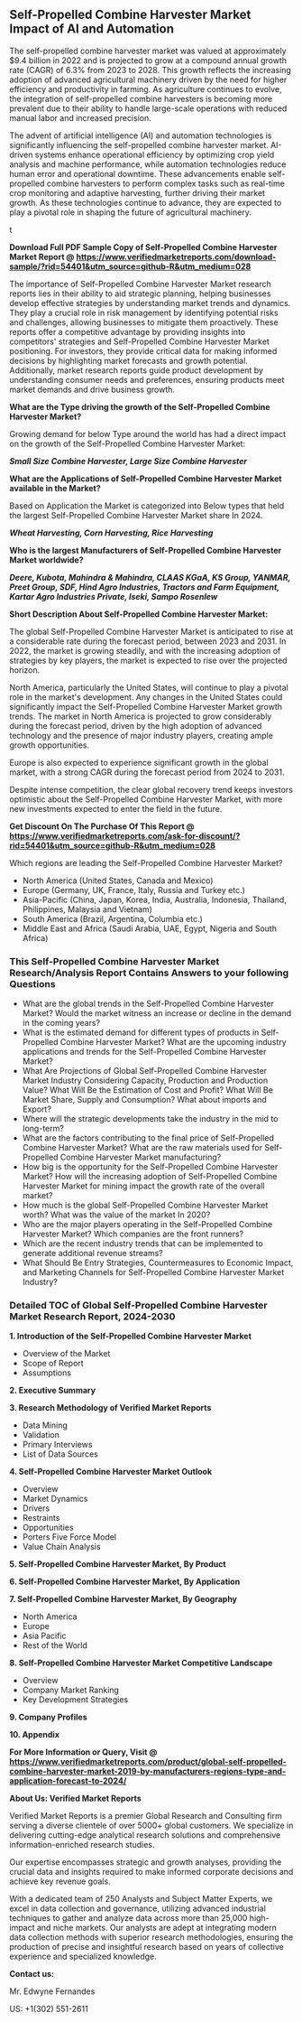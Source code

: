 <h2>Self-Propelled Combine Harvester Market Impact of AI and Automation</h2><p>The self-propelled combine harvester market was valued at approximately $9.4 billion in 2022 and is projected to grow at a compound annual growth rate (CAGR) of 6.3% from 2023 to 2028. This growth reflects the increasing adoption of advanced agricultural machinery driven by the need for higher efficiency and productivity in farming. As agriculture continues to evolve, the integration of self-propelled combine harvesters is becoming more prevalent due to their ability to handle large-scale operations with reduced manual labor and increased precision.</p><p>The advent of artificial intelligence (AI) and automation technologies is significantly influencing the self-propelled combine harvester market. AI-driven systems enhance operational efficiency by optimizing crop yield analysis and machine performance, while automation technologies reduce human error and operational downtime. These advancements enable self-propelled combine harvesters to perform complex tasks such as real-time crop monitoring and adaptive harvesting, further driving their market growth. As these technologies continue to advance, they are expected to play a pivotal role in shaping the future of agricultural machinery.</p>t</p><p id="" class=""><strong>Download Full PDF Sample Copy of Self-Propelled Combine Harvester Market Report @ <a href="https://www.verifiedmarketreports.com/download-sample/?rid=54401&utm_source=github-R&utm_medium=028" target="_blank">https://www.verifiedmarketreports.com/download-sample/?rid=54401&utm_source=github-R&utm_medium=028</a></strong></p><p>The importance of&nbsp;Self-Propelled Combine Harvester Market research reports lies in their ability to aid strategic planning, helping businesses develop effective strategies by understanding market trends and dynamics. They play a crucial role in risk management by identifying potential risks and challenges, allowing businesses to mitigate them proactively. These reports offer a competitive advantage by providing insights into competitors' strategies and Self-Propelled Combine Harvester Market positioning. For investors, they provide critical data for making informed decisions by highlighting market forecasts and growth potential. Additionally, market research reports guide product development by understanding consumer needs and preferences, ensuring products meet market demands and drive business growth.</p><p><strong>What are the&nbsp;Type driving the growth of the Self-Propelled Combine Harvester Market?</strong></p><p id="" class="">Growing demand for below Type around the world has had a direct impact on the growth of the Self-Propelled Combine Harvester Market:</p><em><strong>Small Size Combine Harvester, Large Size Combine Harvester</strong></em></p><strong>What are the&nbsp;Applications&nbsp;of Self-Propelled Combine Harvester Market available in the Market?</strong></p><p id="" class="">Based on Application the Market is categorized into Below types that held the largest Self-Propelled Combine Harvester Market share In 2024.</p><em><strong>Wheat Harvesting, Corn Harvesting, Rice Harvesting</strong></em></p><strong>Who is the largest Manufacturers of Self-Propelled Combine Harvester Market worldwide?</strong></p><p><em><strong>Deere, Kubota, Mahindra & Mahindra, CLAAS KGaA, KS Group, YANMAR, Preet Group, SDF, Hind Agro Industries, Tractors and Farm Equipment, Kartar Agro Industries Private, Iseki, Sampo Rosenlew</strong></em></p><p id="" class=""><strong>Short Description About Self-Propelled Combine Harvester Market:</strong></p><p>The global Self-Propelled Combine Harvester Market is anticipated to rise at a considerable rate during the forecast period, between 2023 and 2031. In 2022, the market is growing steadily, and with the increasing adoption of strategies by key players, the market is expected to rise over the projected horizon.</p><p>North America, particularly the United States, will continue to play a pivotal role in the market's development. Any changes in the United States could significantly impact the Self-Propelled Combine Harvester Market growth trends. The market in North America is projected to grow considerably during the forecast period, driven by the high adoption of advanced technology and the presence of major industry players, creating ample growth opportunities.</p><p>Europe is also expected to experience significant growth in the global market, with a strong CAGR during the forecast period from 2024 to 2031.</p><p>Despite intense competition, the clear global recovery trend keeps investors optimistic about the Self-Propelled Combine Harvester Market, with more new investments expected to enter the field in the future.</p><p id="" class=""><strong>Get Discount On The Purchase Of This Report @ <a href="https://www.verifiedmarketreports.com/ask-for-discount/?rid=54401&utm_source=github-R&utm_medium=028" target="_blank">https://www.verifiedmarketreports.com/ask-for-discount/?rid=54401&utm_source=github-R&utm_medium=028</a></strong></p>Which regions are leading the Self-Propelled Combine Harvester Market?</p><ul><li>North America (United States, Canada and Mexico)</li><li>Europe (Germany, UK, France, Italy, Russia and Turkey etc.)</li><li>Asia-Pacific (China, Japan, Korea, India, Australia, Indonesia, Thailand, Philippines, Malaysia and Vietnam)</li><li>South America (Brazil, Argentina, Columbia etc.)</li><li>Middle East and Africa (Saudi Arabia, UAE, Egypt, Nigeria and South Africa)</li></ul><h3 id="" class="">This Self-Propelled Combine Harvester Market Research/Analysis Report Contains Answers to your following Questions</h3><ul><li>What are the global trends in the Self-Propelled Combine Harvester Market? Would the market witness an increase or decline in the demand in the coming years?</li><li>What is the estimated demand for different types of products in Self-Propelled Combine Harvester Market? What are the upcoming industry applications and trends for the Self-Propelled Combine Harvester Market?</li><li>What Are Projections of Global Self-Propelled Combine Harvester Market Industry Considering Capacity, Production and Production Value? What Will Be the Estimation of Cost and Profit? What Will Be Market Share, Supply and Consumption? What about imports and Export?</li><li>Where will the strategic developments take the industry in the mid to long-term?</li><li>What are the factors contributing to the final price of Self-Propelled Combine Harvester Market? What are the raw materials used for Self-Propelled Combine Harvester Market manufacturing?</li><li>How big is the opportunity for the Self-Propelled Combine Harvester Market? How will the increasing adoption of Self-Propelled Combine Harvester Market for mining impact the growth rate of the overall market?</li><li>How much is the global Self-Propelled Combine Harvester Market worth? What was the value of the market In 2020?</li><li>Who are the major players operating in the Self-Propelled Combine Harvester Market? Which companies are the front runners?</li><li>Which are the recent industry trends that can be implemented to generate additional revenue streams?</li><li>What Should Be Entry Strategies, Countermeasures to Economic Impact, and Marketing Channels for Self-Propelled Combine Harvester Market Industry?</li></ul><h3 id="" class="">Detailed TOC of Global Self-Propelled Combine Harvester Market Research Report, 2024-2030</h3><p id="" class=""><strong>1. Introduction of the Self-Propelled Combine Harvester Market</strong></p><ul><li>Overview of the Market</li><li>Scope of Report</li><li>Assumptions</li></ul><p id="" class=""><strong>2. Executive Summary</strong></p><p id="" class=""><strong>3. Research Methodology of Verified Market Reports</strong></p><ul><li>Data Mining</li><li>Validation</li><li>Primary Interviews</li><li>List of Data Sources</li></ul><p id="" class=""><strong>4. Self-Propelled Combine Harvester Market Outlook</strong></p><ul><li>Overview</li><li>Market Dynamics</li><li>Drivers</li><li>Restraints</li><li>Opportunities</li><li>Porters Five Force Model</li><li>Value Chain Analysis</li></ul><p id="" class=""><strong>5. Self-Propelled Combine Harvester Market, By Product</strong></p><p id="" class=""><strong>6. Self-Propelled Combine Harvester Market, By Application</strong></p><p id="" class=""><strong>7. Self-Propelled Combine Harvester Market, By Geography</strong></p><ul><li>North America</li><li>Europe</li><li>Asia Pacific</li><li>Rest of the World</li></ul><p id="" class=""><strong>8. Self-Propelled Combine Harvester Market Competitive Landscape</strong></p><ul><li>Overview</li><li>Company Market Ranking</li><li>Key Development Strategies</li></ul><p id="" class=""><strong>9. Company Profiles</strong></p><p id="" class=""><strong>10. Appendix</strong></p><p id="" class=""><strong>For More Information or Query, Visit @ <a href="https://www.verifiedmarketreports.com/product/global-self-propelled-combine-harvester-market-2019-by-manufacturers-regions-type-and-application-forecast-to-2024/" target="_blank">https://www.verifiedmarketreports.com/product/global-self-propelled-combine-harvester-market-2019-by-manufacturers-regions-type-and-application-forecast-to-2024/</a></strong></p><p id="" class=""><strong>About Us: Verified Market Reports</strong></p><p id="" class="">Verified Market Reports is a premier Global Research and Consulting firm serving a diverse clientele of over 5000+ global customers. We specialize in delivering cutting-edge analytical research solutions and comprehensive information-enriched research studies.</p><p id="" class="">Our expertise encompasses strategic and growth analyses, providing the crucial data and insights required to make informed corporate decisions and achieve key revenue goals.</p><p id="" class="">With a dedicated team of 250 Analysts and Subject Matter Experts, we excel in data collection and governance, utilizing advanced industrial techniques to gather and analyze data across more than 25,000 high-impact and niche markets. Our analysts are adept at integrating modern data collection methods with superior research methodologies, ensuring the production of precise and insightful research based on years of collective experience and specialized knowledge.</p><p id="" class=""><strong>Contact us:</strong></p><p id="" class="">Mr. Edwyne Fernandes</p><p id="" class="">US: +1(302) 551-2611</p>